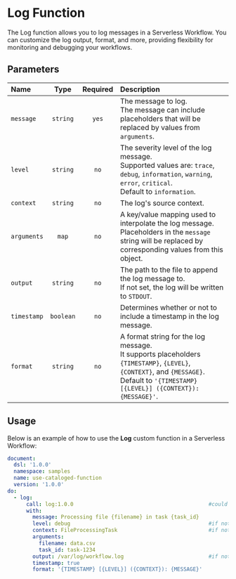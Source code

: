 # Log Function

The Log function allows you to log messages in a Serverless Workflow. You can customize the log output, format, and more, providing flexibility for monitoring and debugging your workflows.

## Parameters

| Name | Type | Required | Description |
|:-----|:----:|:--------:|:------------|
| `message` | `string` | `yes` | The message to log. <br>The message can include placeholders that will be replaced by values from `arguments`. |
| `level` | `string` | `no` | The severity level of the log message. <br>Supported values are: `trace`, `debug`, `information`, `warning`, `error`, `critical`. <br>Default to `information`. |
| `context` | `string` | `no` | The log's source context. |
| `arguments` | `map` | `no` | A key/value mapping used to interpolate the log message.<br>Placeholders in the `message` string will be replaced by corresponding values from this object. |
| `output` | `string` | `no` | The path to the file to append the log message to.<br>If not set, the log will be written to `STDOUT`. |
| `timestamp` | `boolean` | `no` | Determines whether or not to include a timestamp in the log message. |
| `format` | `string` | `no` | A format string for the log message.<br>It supports placeholders `{TIMESTAMP}`, `{LEVEL}`, `{CONTEXT}`, and `{MESSAGE}`.<br>Default to `'{TIMESTAMP} [{LEVEL}] ({CONTEXT}): {MESSAGE}'`. |

## Usage

Below is an example of how to use the **Log** custom function in a Serverless Workflow:

```yaml
document:
  dsl: '1.0.0'
  namespace: samples
  name: use-cataloged-function
  version: '1.0.0'
do:
  - log:
      call: log:1.0.0                                           #could also be called using the function's url instead: https://github.com/serverlessworkflow/catalog/functions/log/1.0.0
      with:
        message: Processing file {filename} in task {task_id}
        level: debug                                            #if not set, would default to 'information'
        context: FileProcessingTask                             #if not set, the context would default to '/do/0/log'
        arguments:
          filename: data.csv
          task_id: task-1234
        output: /var/log/workflow.log                           #if not set, the log would be printed to STDOUT
        timestamp: true
        format: '{TIMESTAMP} [{LEVEL}] ({CONTEXT}): {MESSAGE}'
```
